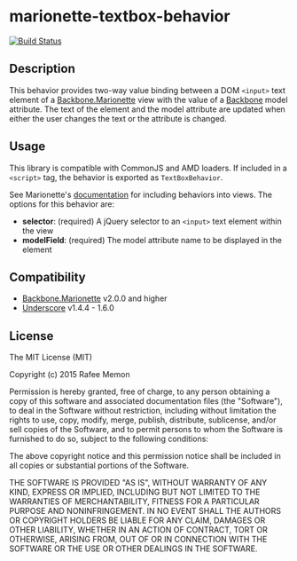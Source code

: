 marionette-textbox-behavior
===========================

[![Build Status](https://travis-ci.org/rafeememon/marionette-textbox-behavior.svg)](https://travis-ci.org/rafeememon/marionette-textbox-behavior)

## Description

This behavior provides two-way value binding between a DOM `<input>` text element of a [Backbone.Marionette](http://marionettejs.com/) view with the value of a [Backbone](http://backbonejs.org/) model attribute. The text of the element and the model attribute are updated when either the user changes the text or the attribute is changed.

## Usage

This library is compatible with CommonJS and AMD loaders. If included in a `<script>` tag, the behavior is exported as `TextBoxBehavior`.

See Marionette's [documentation](http://marionettejs.com/docs/marionette.behaviors.html) for including behaviors into views. The options for this behavior are:

- **selector**: (required) A jQuery selector to an `<input>` text element within the view
- **modelField**: (required) The model attribute name to be displayed in the element

## Compatibility

- [Backbone.Marionette](http://marionettejs.com/) v2.0.0 and higher
- [Underscore](http://underscorejs.org/) v1.4.4 - 1.6.0

## License

The MIT License (MIT)

Copyright (c) 2015 Rafee Memon

Permission is hereby granted, free of charge, to any person obtaining a copy
of this software and associated documentation files (the "Software"), to deal
in the Software without restriction, including without limitation the rights
to use, copy, modify, merge, publish, distribute, sublicense, and/or sell
copies of the Software, and to permit persons to whom the Software is
furnished to do so, subject to the following conditions:

The above copyright notice and this permission notice shall be included in all
copies or substantial portions of the Software.

THE SOFTWARE IS PROVIDED "AS IS", WITHOUT WARRANTY OF ANY KIND, EXPRESS OR
IMPLIED, INCLUDING BUT NOT LIMITED TO THE WARRANTIES OF MERCHANTABILITY,
FITNESS FOR A PARTICULAR PURPOSE AND NONINFRINGEMENT. IN NO EVENT SHALL THE
AUTHORS OR COPYRIGHT HOLDERS BE LIABLE FOR ANY CLAIM, DAMAGES OR OTHER
LIABILITY, WHETHER IN AN ACTION OF CONTRACT, TORT OR OTHERWISE, ARISING FROM,
OUT OF OR IN CONNECTION WITH THE SOFTWARE OR THE USE OR OTHER DEALINGS IN THE
SOFTWARE.
